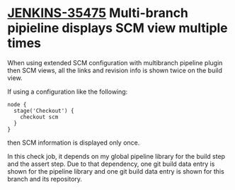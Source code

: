 # [JENKINS-35475](https://issues.jenkins-ci.org/browse/JENKINS-35475) Multi-branch pipieline displays SCM view multiple times

When using extended SCM configuration with multibranch pipeline plugin
then SCM views, all the links and revision info is shown twice on the
build view.

If using a configuration like the following:
```
node {
  stage('Checkout') {
    checkout scm
  }
}
```
then SCM information is displayed only once.

In this check job, it depends on my global pipeline library for the
build step and the assert step.  Due to that dependency, one git build
data entry is shown for the pipeline library and one git build data
entry is shown for this branch and its repository.
